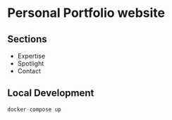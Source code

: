 # Personal Portfolio website

## Sections
- Expertise
- Spotlight
- Contact

## Local Development

```s
docker-compose up
```
